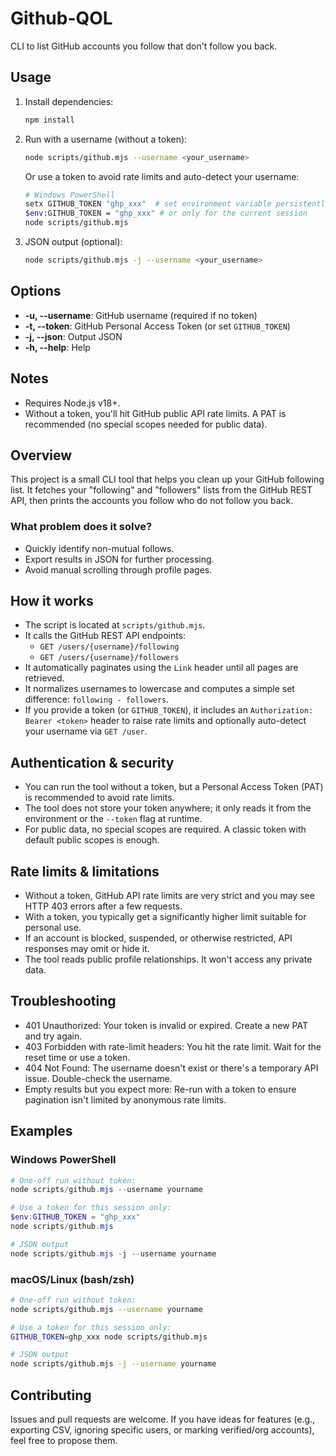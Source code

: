 # Github-QOL

CLI to list GitHub accounts you follow that don't follow you back.

## Usage

1. Install dependencies:

   ```bash
   npm install
   ```

2. Run with a username (without a token):

   ```bash
   node scripts/github.mjs --username <your_username>
   ```

   Or use a token to avoid rate limits and auto-detect your username:

   ```bash
   # Windows PowerShell
   setx GITHUB_TOKEN "ghp_xxx"  # set environment variable persistently
   $env:GITHUB_TOKEN = "ghp_xxx" # or only for the current session
   node scripts/github.mjs
   ```

3. JSON output (optional):

   ```bash
   node scripts/github.mjs -j --username <your_username>
   ```

## Options

- **-u, --username**: GitHub username (required if no token)
- **-t, --token**: GitHub Personal Access Token (or set `GITHUB_TOKEN`)
- **-j, --json**: Output JSON
- **-h, --help**: Help

## Notes

- Requires Node.js v18+.
- Without a token, you'll hit GitHub public API rate limits. A PAT is recommended (no special scopes needed for public data).

## Overview

This project is a small CLI tool that helps you clean up your GitHub following list. It fetches your "following" and "followers" lists from the GitHub REST API, then prints the accounts you follow who do not follow you back.

### What problem does it solve?

- Quickly identify non-mutual follows.
- Export results in JSON for further processing.
- Avoid manual scrolling through profile pages.

## How it works

- The script is located at `scripts/github.mjs`.
- It calls the GitHub REST API endpoints:
  - `GET /users/{username}/following`
  - `GET /users/{username}/followers`
- It automatically paginates using the `Link` header until all pages are retrieved.
- It normalizes usernames to lowercase and computes a simple set difference: `following - followers`.
- If you provide a token (or `GITHUB_TOKEN`), it includes an `Authorization: Bearer <token>` header to raise rate limits and optionally auto-detect your username via `GET /user`.

## Authentication & security

- You can run the tool without a token, but a Personal Access Token (PAT) is recommended to avoid rate limits.
- The tool does not store your token anywhere; it only reads it from the environment or the `--token` flag at runtime.
- For public data, no special scopes are required. A classic token with default public scopes is enough.

## Rate limits & limitations

- Without a token, GitHub API rate limits are very strict and you may see HTTP 403 errors after a few requests.
- With a token, you typically get a significantly higher limit suitable for personal use.
- If an account is blocked, suspended, or otherwise restricted, API responses may omit or hide it.
- The tool reads public profile relationships. It won't access any private data.

## Troubleshooting

- 401 Unauthorized: Your token is invalid or expired. Create a new PAT and try again.
- 403 Forbidden with rate-limit headers: You hit the rate limit. Wait for the reset time or use a token.
- 404 Not Found: The username doesn't exist or there's a temporary API issue. Double-check the username.
- Empty results but you expect more: Re-run with a token to ensure pagination isn't limited by anonymous rate limits.

## Examples

### Windows PowerShell

```powershell
# One-off run without token:
node scripts/github.mjs --username yourname

# Use a token for this session only:
$env:GITHUB_TOKEN = "ghp_xxx"
node scripts/github.mjs

# JSON output
node scripts/github.mjs -j --username yourname
```

### macOS/Linux (bash/zsh)

```bash
# One-off run without token:
node scripts/github.mjs --username yourname

# Use a token for this session only:
GITHUB_TOKEN=ghp_xxx node scripts/github.mjs

# JSON output
node scripts/github.mjs -j --username yourname
```

## Contributing

Issues and pull requests are welcome. If you have ideas for features (e.g., exporting CSV, ignoring specific users, or marking verified/org accounts), feel free to propose them.

